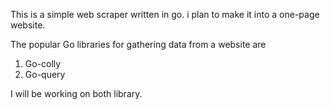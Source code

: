 This is a simple web scraper written in go. i plan to make it into a one-page website.

The popular Go libraries for gathering data from a website are

1. Go-colly
2. Go-query

I will be working on both library.
